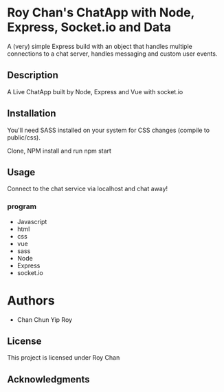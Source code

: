 # Roy Chan's ChatApp with Node, Express, Socket.io and Data

A (very) simple Express build with an object that handles multiple connections to a chat server, handles messaging and custom user events.

## Description

A Live ChatApp built by Node, Express and Vue with socket.io 

## Installation

You'll need SASS installed on your system for CSS changes (compile to public/css). 

Clone, NPM install and run npm start

## Usage

Connect to the chat service via localhost and chat away!

### program

* Javascript
* html
* css
* vue
* sass
* Node 
* Express 
* socket.io

# Authors

* Chan Chun Yip Roy

## License

This project is licensed under Roy Chan
## Acknowledgments
